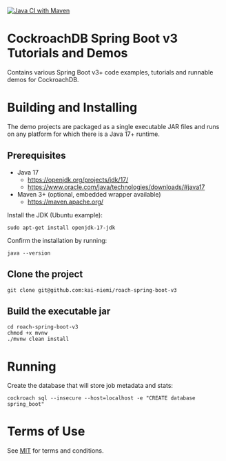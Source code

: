 [![Java CI with Maven](https://github.com/kai-niemi/roach-spring-boot-v3/actions/workflows/maven.yml/badge.svg)](https://github.com/kai-niemi/roach-spring-boot-v3/actions/workflows/maven.yml)

# CockroachDB Spring Boot v3 Tutorials and Demos

Contains various Spring Boot v3+ code examples, tutorials and runnable demos for CockroachDB.

# Building and Installing

The demo projects are packaged as a single executable JAR files and runs on any platform for which there is a
Java 17+ runtime.

## Prerequisites

- Java 17
    - https://openjdk.org/projects/jdk/17/
    - https://www.oracle.com/java/technologies/downloads/#java17
- Maven 3+ (optional, embedded wrapper available)
    - https://maven.apache.org/

Install the JDK (Ubuntu example):

    sudo apt-get install openjdk-17-jdk

Confirm the installation by running:

    java --version

## Clone the project

    git clone git@github.com:kai-niemi/roach-spring-boot-v3

## Build the executable jar

    cd roach-spring-boot-v3
    chmod +x mvnw
    ./mvnw clean install

# Running

Create the database that will store job metadata and stats:

    cockroach sql --insecure --host=localhost -e "CREATE database spring_boot"

# Terms of Use

See [MIT](LICENSE.txt) for terms and conditions.
